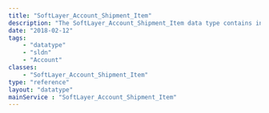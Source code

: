 ```yaml
---
title: "SoftLayer_Account_Shipment_Item"
description: "The SoftLayer_Account_Shipment_Item data type contains information relating to a shipment's item. Basic information such as addresses, the shipment courier, and any tracking information for as shipment is accessible with this data type. "
date: "2018-02-12"
tags:
    - "datatype"
    - "sldn"
    - "Account"
classes:
    - "SoftLayer_Account_Shipment_Item"
type: "reference"
layout: "datatype"
mainService : "SoftLayer_Account_Shipment_Item"
---
```

